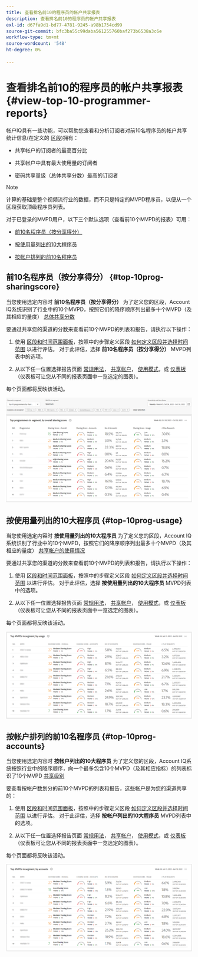 ```yaml
---
title: 查看排名前10的程序员的帐户共享报表
description: 查看排名前10的程序员的帐户共享报表
exl-id: d67fa9d1-bd77-4781-9245-a98b1754cd99
source-git-commit: bfc3ba55c99daba561255760baf273b6538a3c6e
workflow-type: tm+mt
source-wordcount: '548'
ht-degree: 0%

---
```


# 查看排名前10的程序员的帐户共享报表 {#view-top-10-programmer-reports}

帐户IQ具有一些功能，可以帮助您查看和分析订阅者对前10名程序员的帐户共享统计信息(在定义的 [区段](/help/AccountIQ/product-concepts.md#segmet-def))拥有：

* 共享帐户的订阅者的最高百分比

* 共享帐户中具有最大使用量的订阅者

* 密码共享量级（总体共享分数）最高的订阅者

>[!NOTE]
>
>计算的基础是整个视频流行业的数据，而不只是特定的MVPD程序员，以便从一个区段获取顶级程序员列表。

<!--
>[!NOTE]
>
>Only the MVPDs that have a minimum of 50,000 active subscriber accounts are considered to obtain these reports.
-->

对于已登录的MVPD用户，以下三个默认选项（查看前10个MVPD的报表）可用：

* [前10名程序员（按分享得分）](#top-10prog-sharingscore)

* [按使用量列出的10大程序员](#top-10prog-usage)

* [按帐户排列的前10名程序员](#top-10prog-accounts)

## 前10名程序员（按分享得分） {#top-10prog-sharingscore}

当您使用选定内容时 **前10名程序员（按分享得分）** 为了定义您的区段，Account IQ系统识别了行业中的10个MVPD，按照它们的降序顺序列出最多十个MVPD（及其相应的量度） [总体共享分数](/help/AccountIQ/product-concepts.md#overall-sharing-score)

要通过共享您的渠道的分数来查看前10个MVPD的列表和报告，请执行以下操作：

1. 使用 [区段和时间范围面板](/help/AccountIQ/segments-timeframe.md)，按照中的步骤定义区段 [如何定义区段并选择时间范围](/help/AccountIQ/howto-select-segment-timeframe.md) 以进行评估。 对于此评估，选择 **前10名程序员（按分享得分）** MVPD列表中的选项。

1. 从以下任一位置选择报告页面 [常规用法](/help/AccountIQ/general-usage-reports.md)， [共享帐户](/help/AccountIQ/shared-acc-reports.md)， [使用模式](/help/AccountIQ/usage-patterns.md)，或 [仪表板](/help/AccountIQ/dashboard.md) （仪表板可让您从不同的报表页面中一览选定的图表）。

每个页面都将反映该活动。

![](assets/top-ten-prog-overallscore.png)

## 按使用量列出的10大程序员 {#top-10prog-usage}

当您使用选定内容时 **按使用量列出的10大程序员** 为了定义您的区段，Account IQ系统识别了行业中的10个MVPD，按照它们的降序顺序列出最多十个MVPD（及其相应的量度） [共享帐户的使用情况](/help/AccountIQ/product-concepts.md)

要通过共享您的渠道的分数来查看前10个MVPD的列表和报告，请执行以下操作：

1. 使用 [区段和时间范围面板](/help/AccountIQ/segments-timeframe.md)，按照中的步骤定义区段 [如何定义区段并选择时间范围](/help/AccountIQ/howto-select-segment-timeframe.md) 以进行评估。 对于此评估，选择 **按使用量列出的10大程序员** MVPD列表中的选项。

1. 从以下任一位置选择报告页面 [常规用法](/help/AccountIQ/general-usage-reports.md)， [共享帐户](/help/AccountIQ/shared-acc-reports.md)， [使用模式](/help/AccountIQ/usage-patterns.md)，或 [仪表板](/help/AccountIQ/dashboard.md) （仪表板可让您从不同的报表页面中一览选定的图表）。

每个页面都将反映该活动。

![](assets/top-ten-mvpds-usage.png)

## 按帐户排列的前10名程序员 {#top-10prog-accounts}

当您使用选定内容时 **按帐户列出的10大程序员** 为了定义您的区段，Account IQ系统按照行业中的降序顺序，向一个最多包含10个MVPD（及其相应指标）的列表标识了10个MVPD [共享级别](/help/AccountIQ/product-concepts.md)

要查看按帐户数划分的前10个MVPD的列表和报告，这些帐户是为您的渠道共享的：

1. 使用 [区段和时间范围面板](/help/AccountIQ/segments-timeframe.md)，按照中的步骤定义区段 [如何定义区段并选择时间范围](/help/AccountIQ/howto-select-segment-timeframe.md) 以进行评估。 对于此评估，选择 **按帐户列出的10大程序员** MVPD列表中的选项。

1. 从以下任一位置选择报告页面 [常规用法](/help/AccountIQ/general-usage-reports.md)， [共享帐户](/help/AccountIQ/shared-acc-reports.md)， [使用模式](/help/AccountIQ/usage-patterns.md)，或 [仪表板](/help/AccountIQ/dashboard.md) （仪表板可让您从不同的报表页面中一览选定的图表）。

每个页面都将反映该活动。

![](assets/top-ten-mvpds-accounts.png)
